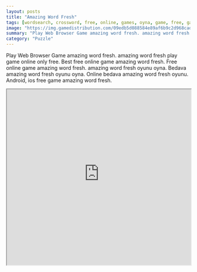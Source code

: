 ```yaml
---
layout: posts
title: "Amazing Word Fresh"
tags: [wordsearch, crossword, free, online, games, oyna, game, free, games, play, play, games]
image: "https://img.gamedistribution.com/09edb5d088584e89af6b9c2d968cade8-512x512.jpeg"
summary: "Play Web Browser Game amazing word fresh. amazing word fresh play game online only free. Best free online game amazing word fresh. Free online game amazing word fresh. amazing word fresh oyunu oyna. Bedava amazing word fresh oyunu oyna. Online bedava amazing word fresh oyunu. Android, ios free game amazing word fresh."
category: "Puzzle"
---
```


Play Web Browser Game amazing word fresh. amazing word fresh play game online only free. Best free online game amazing word fresh. Free online game amazing word fresh. amazing word fresh oyunu oyna. Bedava amazing word fresh oyunu oyna. Online bedava amazing word fresh oyunu. Android, ios free game amazing word fresh.

<iframe width="100%" height="480px;" src="https://html5.gamedistribution.com/09edb5d088584e89af6b9c2d968cade8/"></iframe>
